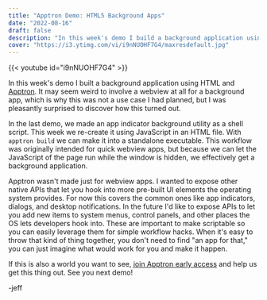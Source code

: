 ```yaml
---
title: "Apptron Demo: HTML5 Background Apps"
date: "2022-08-16"
draft: false
description: "In this week's demo I build a background application using HTML and Apptron."
cover: "https://i3.ytimg.com/vi/i9nNUOHF7G4/maxresdefault.jpg"
---
```


{{< youtube id="i9nNUOHF7G4" >}}

In this week's demo I built a background application using HTML and [Apptron](https://progrium.com/blog/apptron-announcement/). It may seem weird to involve a webview at all for a background app, which is why this was not a use case I had planned, but I was pleasantly surprised to discover how this turned out.
<!--more-->

In the last demo, we made an app indicator background utility as a shell script. This week we re-create it using JavaScript in an HTML file. With `apptron build` we can make it into a standalone executable. This workflow was originally intended for quick webview apps, but because we can let the JavaScript of the page run while the window is hidden, we effectively get a background application. 

Apptron wasn't made just for webview apps. I wanted to expose other native APIs that let you hook into more pre-built UI elements the operating system provides. For now this covers the common ones like app indicators, dialogs, and desktop notifications. In the future I'd like to expose APIs to let you add new items to system menus, control panels, and other places the OS lets developers hook into. These are important to make scriptable so you can easily leverage them for simple workflow hacks. When it's easy to throw that kind of thing together, you don't need to find "an app for that," you can just imagine what would work for you and make it happen.

If this is also a world you want to see, [join Apptron early access](https://tractor.dev/apptron/) and help us get this thing out. See you next demo!

-jeff